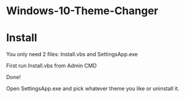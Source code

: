 # Windows-10-Theme-Changer

# Install
You only need 2 files: Install.vbs and SettingsApp.exe

First run Install.vbs from Admin CMD

Done!

Open SettingsApp.exe and pick whatever theme you like or uninstall it.
